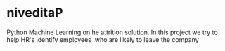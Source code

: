 # niveditaP

Python Machine Learning on he attrition solution. In this project we try to help HR's identify employees .who are likely to leave the company
